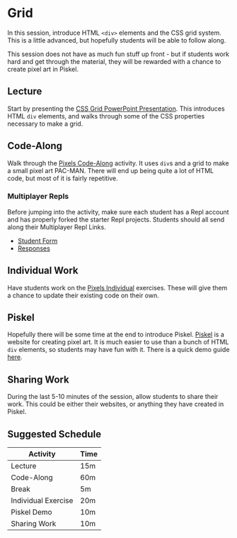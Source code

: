 # Grid
In this session, introduce HTML `<div>` elements and the CSS grid system. This is a little advanced, but hopefully students will be able to follow along.

This session does not have as much fun stuff up front - but if students work hard and get through the material, they will be rewarded with a chance to create pixel art in Piskel.

## Lecture
Start by presenting the [CSS Grid PowerPoint Presentation](CssGrid.pptx). This introduces HTML `div` elements, and walks through some of the CSS properties necessary to make a grid.

## Code-Along
Walk through the [Pixels Code-Along](PixelsCodeAlong.md) activity. It uses `div`s and a grid to make a small pixel art PAC-MAN. There will end up being quite a lot of HTML code, but most of it is fairly repetitive.

### Multiplayer Repls
Before jumping into the activity, make sure each student has a Repl account and has properly forked the starter Repl projects. Students should all send along their Multiplayer Repl Links.

- [Student Form](https://forms.gle/rH62KaA7tSeSuDnQ7)
- [Responses](https://docs.google.com/spreadsheets/d/1k1gBrOYVu2J2e4mpx9HHW1TBRpGJ9-hlQFIVdskoINQ/edit?usp=sharing)

## Individual Work
Have students work on the [Pixels Individual](PixelsIndividual.md) exercises. These will give them a chance to update their existing code on their own.

## Piskel
Hopefully there will be some time at the end to introduce Piskel. [Piskel](https://piskelapp.com) is a website for creating pixel art. It is much easier to use than a bunch of HTML `div` elements, so students may have fun with it. There is a quick demo guide [here](https://hylandtechoutreach.github.io/ucs/Session4Animation/PiskelDemo.html).

## Sharing Work
During the last 5-10 minutes of the session, allow students to share their work. This could be either their websites, or anything they have created in Piskel.

## Suggested Schedule

| Activity | Time |
|-|-|
| Lecture | 15m |
| Code-Along | 60m |
| Break | 5m |
| Individual Exercise | 20m |
| Piskel Demo | 10m |
| Sharing Work | 10m |